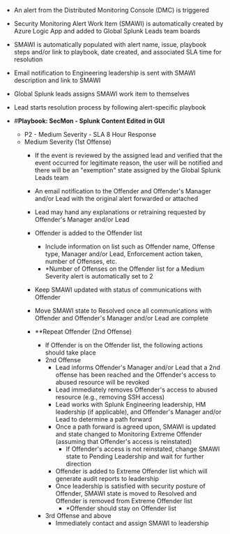 - An alert from the Distributed Monitoring Console (DMC) is triggered
-  Security Monitoring Alert Work Item (SMAWI) is automatically created by Azure Logic App and added to Global Splunk Leads team boards
  - SMAWI is automatically populated with alert name, issue, playbook steps and/or link to playbook, date created, and associated SLA time for resolution
- Email notification to Engineering leadership is sent with SMAWI description and link to SMAWI
- Global Splunk leads assigns SMAWI work item to themselves 
- Lead starts resolution process by following alert-specific playbook
- #**Playbook: SecMon - Splunk Content Edited in GUI**
 
  - P2 - Medium Severity - SLA 8 Hour Response 
   - Medium Severity (1st Offense)
      - If the event is reviewed by the assigned lead and verified that the event occurred for legitimate reason, the user will be notified and there will be an &quot;exemption&quot; state assigned by the Global Splunk Leads team

      - An email notification to the Offender and Offender&#39;s Manager and/or Lead with the original alert forwarded or attached
      - Lead may hand any explanations or retraining requested by Offender&#39;s Manager and/or Lead 
      - Offender is added to the Offender list
        - Include information on list such as Offender name, Offense type, Manager and/or Lead, Enforcement action taken, number of Offenses, etc.
        - \*Number of Offenses on the Offender list for a Medium Severity alert is automatically set to 2
      - Keep SMAWI updated with status of communications with Offender
      - Move SMAWI state to Resolved once all communications with Offender and Offender&#39;s Manager and/or Lead are complete
      - \*\*Repeat Offender (2nd Offense)
        - If Offender is on the Offender list, the following actions should take place
        - 2nd Offense
          - Lead informs Offender&#39;s Manager and/or Lead that a 2nd offense has been reached and the Offender&#39;s access to abused resource will be revoked
          - Lead immediately removes Offender&#39;s access to abused resource (e.g., removing SSH access)
          - Lead works with Splunk Engineering leadership, HM leadership (if applicable), and Offender&#39;s Manager and/or Lead to determine a path forward
          - Once a path forward is agreed upon, SMAWI is updated and state changed to Monitoring Extreme Offender (assuming that Offender&#39;s access is reinstated)
            - If Offender&#39;s access is not reinstated, change SMAWI state to Pending Leadership and wait for further direction
          - Offender is added to Extreme Offender list which will generate audit reports to leadership
          - Once leadership is satisfied with security posture of Offender, SMAWI state is moved to Resolved and Offender is removed from Extreme Offender list
            - \*Offender should stay on Offender list
        - 3rd Offense and above
          - Immediately contact and assign SMAWI to leadership